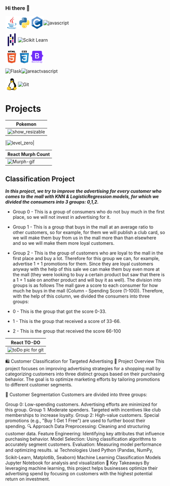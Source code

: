 ### Hi there 👋


<img align="center" src="https://raw.githubusercontent.com/devicons/devicon/master/icons/java/java-original.svg" alt="Java" height="40" width="40" /><img align="center" src="https://raw.githubusercontent.com/devicons/devicon/master/icons/python/python-original.svg" alt="Python" height="40" width="40" /><img align="center" src="https://raw.githubusercontent.com/devicons/devicon/master/icons/c/c-original.svg" alt="C" height="40" width="40" /><img align="center" src="https://cdn.jsdelivr.net/gh/devicons/devicon/icons/javascript/javascript-original.svg" alt="javascript" height="40" width="40"/>

<img align="center" src="https://raw.githubusercontent.com/devicons/devicon/2ae2a900d2f041da66e950e4d48052658d850630/icons/pandas/pandas-original.svg" alt="Pandas" height="40" width="40" /><img align="center" src="https://upload.wikimedia.org/wikipedia/commons/0/05/Scikit_learn_logo_small.svg" alt="Scikit Learn" height="40" width="40" />

<img align="center" src="https://raw.githubusercontent.com/devicons/devicon/master/icons/html5/html5-original-wordmark.svg" alt="Html5" height="40" width="40" /><img align="center" src="https://raw.githubusercontent.com/devicons/devicon/master/icons/css3/css3-original-wordmark.svg" alt="Css3" height="40" width="40" /><img align="center" src="https://raw.githubusercontent.com/devicons/devicon/master/icons/bootstrap/bootstrap-plain-wordmark.svg" alt="Bootstrap" height="40" width="40" />

<img align="center" src="https://www.vectorlogo.zone/logos/pocoo_flask/pocoo_flask-icon.svg" alt="Flask" height="40" width="40" /><img align="center" src="https://cdn.jsdelivr.net/gh/devicons/devicon/icons/react/react-original-wordmark.svg" alt="jareactvascript" height="40" width="40"/>

<img align="center" src="https://raw.githubusercontent.com/devicons/devicon/master/icons/linux/linux-original.svg" alt="Linux" height="40" width="40" /><img align="center" src="https://www.vectorlogo.zone/logos/git-scm/git-scm-icon.svg" alt="Git" height="40" width="40" />



# Projects
|          Pokemon              | 
| --------------------------------|
|![show_resizable](https://user-images.githubusercontent.com/79272744/148693960-ae414fe3-cbf5-4358-a849-9026f513087a.gif)|

|![level_zero](https://user-images.githubusercontent.com/79272744/148693992-58948b5e-7f5d-46b3-8e5a-69e02574b2dd.gif)|


|          React Murph Count                 | 
| --------------------------------|
|![Murph-gif](https://user-images.githubusercontent.com/79272744/180866347-c77d1103-7695-4265-a5b8-e018bde63751.gif)|


## Classification Project
***In this project, we try to improve the advertising for every customer who comes to the mall with KNN & LogisticRegression models, for which we divided the consumers into 3 groups: 0,1,2.***

- Group 0 - This is a group of consumers who do not buy much in the first place, so we will not invest in advertising for it.
- Group 1 - This is a group that buys in the mall at an average ratio to other customers, so for example, for them we will publish a club card, so we will make them buy from us in the mall more than than elsewhere and so we will make them more loyal customers.
- Group 2 - This is the group of customers who are loyal to the mall in the first place and buy a lot. Therefore for this group we can, for example, advertise 1 + 1 promotions for them. Since they are loyal customers anyway with the help of this sale we can make them buy even more at the mall (they were looking to buy a certain product but saw that there is a 1 + 1 sale on another product and will buy it as well).
The division into groups is as follows
The mall gave a score to each consumer for how much he buys in the mall (Column - Spending Score (1-100)). Therefore, with the help of this column, we divided the consumers into three groups:

- 0 - This is the group that got the score 0-33.
- 1 - This is the group that received a score of 33-66.
- 2 - This is the group that received the score 66-100


|         React TO-DO                | 
| --------------------------------|
|<img width="953" alt="‏‏toDo pic for git" src="https://user-images.githubusercontent.com/79272744/174808029-f33f2a73-f6b2-454b-b432-7ba6cbc17e8f.PNG">|




🛍️ Customer Classification for Targeted Advertising
📌 Project Overview
This project focuses on improving advertising strategies for a shopping mall by categorizing customers into three distinct groups based on their purchasing behavior. The goal is to optimize marketing efforts by tailoring promotions to different customer segments.

🎯 Customer Segmentation
Customers are divided into three groups:

Group 0: Low-spending customers. Advertising efforts are minimized for this group.
Group 1: Moderate spenders. Targeted with incentives like club memberships to increase loyalty.
Group 2: High-value customers. Special promotions (e.g., "Buy 1 Get 1 Free") are used to further boost their spending.
🔍 Approach
Data Preprocessing: Cleaning and structuring customer data.
Feature Engineering: Identifying key attributes that influence purchasing behavior.
Model Selection: Using classification algorithms to accurately segment customers.
Evaluation: Measuring model performance and optimizing results.
📊 Technologies Used
Python (Pandas, NumPy, Scikit-Learn, Matplotlib, Seaborn)
Machine Learning Classification Models
Jupyter Notebook for analysis and visualization
🚀 Key Takeaways
By leveraging machine learning, this project helps businesses optimize their advertising spend by focusing on customers with the highest potential return on investment.






